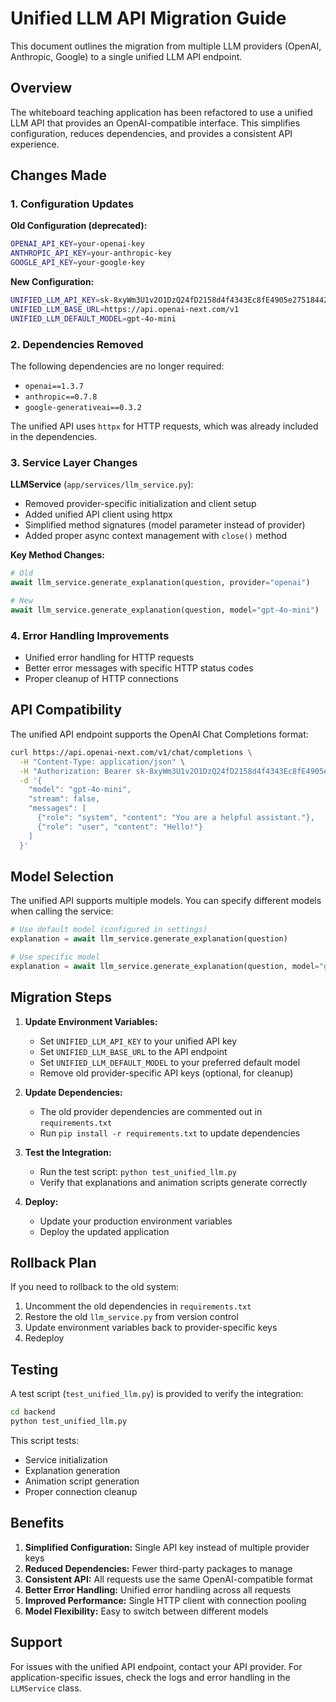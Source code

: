 # Unified LLM API Migration Guide

This document outlines the migration from multiple LLM providers (OpenAI, Anthropic, Google) to a single unified LLM API endpoint.

## Overview

The whiteboard teaching application has been refactored to use a unified LLM API that provides an OpenAI-compatible interface. This simplifies configuration, reduces dependencies, and provides a consistent API experience.

## Changes Made

### 1. Configuration Updates

**Old Configuration (deprecated):**
```bash
OPENAI_API_KEY=your-openai-key
ANTHROPIC_API_KEY=your-anthropic-key
GOOGLE_API_KEY=your-google-key
```

**New Configuration:**
```bash
UNIFIED_LLM_API_KEY=sk-8xyWm3U1v2O1DzQ24fD2158d4f4343Ec8fE4905e27518442
UNIFIED_LLM_BASE_URL=https://api.openai-next.com/v1
UNIFIED_LLM_DEFAULT_MODEL=gpt-4o-mini
```

### 2. Dependencies Removed

The following dependencies are no longer required:
- `openai==1.3.7`
- `anthropic==0.7.8`
- `google-generativeai==0.3.2`

The unified API uses `httpx` for HTTP requests, which was already included in the dependencies.

### 3. Service Layer Changes

**LLMService** (`app/services/llm_service.py`):
- Removed provider-specific initialization and client setup
- Added unified API client using httpx
- Simplified method signatures (model parameter instead of provider)
- Added proper async context management with `close()` method

**Key Method Changes:**
```python
# Old
await llm_service.generate_explanation(question, provider="openai")

# New
await llm_service.generate_explanation(question, model="gpt-4o-mini")
```

### 4. Error Handling Improvements

- Unified error handling for HTTP requests
- Better error messages with specific HTTP status codes
- Proper cleanup of HTTP connections

## API Compatibility

The unified API endpoint supports the OpenAI Chat Completions format:

```bash
curl https://api.openai-next.com/v1/chat/completions \
  -H "Content-Type: application/json" \
  -H "Authorization: Bearer sk-8xyWm3U1v2O1DzQ24fD2158d4f4343Ec8fE4905e27518442" \
  -d '{
    "model": "gpt-4o-mini",
    "stream": false,
    "messages": [
      {"role": "system", "content": "You are a helpful assistant."},
      {"role": "user", "content": "Hello!"} 
    ]
  }'
```

## Model Selection

The unified API supports multiple models. You can specify different models when calling the service:

```python
# Use default model (configured in settings)
explanation = await llm_service.generate_explanation(question)

# Use specific model
explanation = await llm_service.generate_explanation(question, model="gpt-4")
```

## Migration Steps

1. **Update Environment Variables:**
   - Set `UNIFIED_LLM_API_KEY` to your unified API key
   - Set `UNIFIED_LLM_BASE_URL` to the API endpoint
   - Set `UNIFIED_LLM_DEFAULT_MODEL` to your preferred default model
   - Remove old provider-specific API keys (optional, for cleanup)

2. **Update Dependencies:**
   - The old provider dependencies are commented out in `requirements.txt`
   - Run `pip install -r requirements.txt` to update dependencies

3. **Test the Integration:**
   - Run the test script: `python test_unified_llm.py`
   - Verify that explanations and animation scripts generate correctly

4. **Deploy:**
   - Update your production environment variables
   - Deploy the updated application

## Rollback Plan

If you need to rollback to the old system:

1. Uncomment the old dependencies in `requirements.txt`
2. Restore the old `llm_service.py` from version control
3. Update environment variables back to provider-specific keys
4. Redeploy

## Testing

A test script (`test_unified_llm.py`) is provided to verify the integration:

```bash
cd backend
python test_unified_llm.py
```

This script tests:
- Service initialization
- Explanation generation
- Animation script generation
- Proper connection cleanup

## Benefits

1. **Simplified Configuration:** Single API key instead of multiple provider keys
2. **Reduced Dependencies:** Fewer third-party packages to manage
3. **Consistent API:** All requests use the same OpenAI-compatible format
4. **Better Error Handling:** Unified error handling across all requests
5. **Improved Performance:** Single HTTP client with connection pooling
6. **Model Flexibility:** Easy to switch between different models

## Support

For issues with the unified API endpoint, contact your API provider. For application-specific issues, check the logs and error handling in the `LLMService` class.